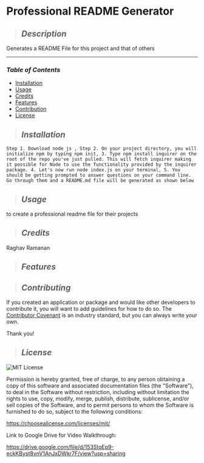 # **Professional README Generator**

>## **_Description_**

Generates a README File for this project and that of others

---
### **_Table of Contents_**

* [Installation](#installation)
* [Usage](#usage)
* [Credits](#credits)
* [Features](#features)
* [Contribution](#contribution)
* [License](#license)
>## **_Installation_**

```
Step 1. Download node js , Step 2. On your project directory, you will initialize npm by typing npm init, 3. Type npm install inquirer on the root of the repo you've just pulled. This will fetch inquirer making it possible for Node to use the functionality provided by the inquirer package. 4. Let's now run node index.js on your terminal, 5. You should be getting prompted to answer questions on your command line. Go through them and a README.md file will be generated as shown below
```

>## **_Usage_**

to create a professional readme file for their projects

>## **_Credits_**

Raghav Ramanan

>## **_Features_**



>## **_Contributing_**

If you created an application or package and would like other developers to contribute it, you will want to add guidelines for how to do so. The [Contributor Covenant](https://www.contributor-covenant.org/) is an industry standard, but you can always write your own.

Thank you!

>## **_License_**

![MIT License](https://img.shields.io/badge/license-MIT%20License-blue.svg)

Permission is hereby granted, free of charge, to any person obtaining a copy
    of this software and associated documentation files (the "Software"), to deal
    in the Software without restriction, including without limitation the rights
    to use, copy, modify, merge, publish, distribute, sublicense, and/or sell
    copies of the Software, and to permit persons to whom the Software is
    furnished to do so, subject to the following conditions:

https://choosealicense.com/licenses/mit/

Link to Google Drive for Video Walkthrough:

https://drive.google.com/file/d/153StqEp9-eckKByst8vnV1AnJxDWkr7F/view?usp=sharing

